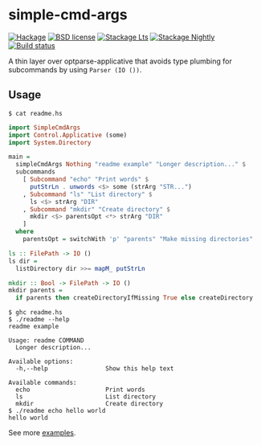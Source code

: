 # simple-cmd-args

[![Hackage](https://img.shields.io/hackage/v/simple-cmd-args.svg)](https://hackage.haskell.org/package/simple-cmd-args)
[![BSD license](https://img.shields.io/badge/license-BSD-blue.svg)](LICENSE)
[![Stackage Lts](http://stackage.org/package/simple-cmd-args/badge/lts)](http://stackage.org/lts/package/simple-cmd-args)
[![Stackage Nightly](http://stackage.org/package/simple-cmd-args/badge/nightly)](http://stackage.org/nightly/package/simple-cmd-args)
[![Build status](https://secure.travis-ci.org/juhp/simple-cmd-args.svg)](https://travis-ci.org/juhp/simple-cmd-args)

A thin layer over optparse-applicative that avoids type plumbing for
subcommands by using `Parser (IO ())`.

## Usage

```console
$ cat readme.hs
```
```haskell
import SimpleCmdArgs
import Control.Applicative (some)
import System.Directory

main =
  simpleCmdArgs Nothing "readme example" "Longer description..." $
  subcommands
    [ Subcommand "echo" "Print words" $
      putStrLn . unwords <$> some (strArg "STR...")
    , Subcommand "ls" "List directory" $
      ls <$> strArg "DIR"
    , Subcommand "mkdir" "Create directory" $
      mkdir <$> parentsOpt <*> strArg "DIR"
    ]
  where
    parentsOpt = switchWith 'p' "parents" "Make missing directories"

ls :: FilePath -> IO ()
ls dir =
  listDirectory dir >>= mapM_ putStrLn

mkdir :: Bool -> FilePath -> IO ()
mkdir parents =
  if parents then createDirectoryIfMissing True else createDirectory
```
```console
$ ghc readme.hs
$ ./readme --help
readme example

Usage: readme COMMAND
  Longer description...

Available options:
  -h,--help                Show this help text

Available commands:
  echo                     Print words
  ls                       List directory
  mkdir                    Create directory
$ ./readme echo hello world
hello world
```

See more [examples](https://github.com/juhp/simple-cmd-args/tree/master/examples).
